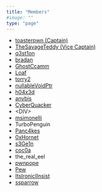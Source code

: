 ```yaml
---
title: "Members"
#image: ""
type: "page"
---
```


- [toasterpwn (Captain)](https://toasterpwn.github.io)
- [TheSavageTeddy (Vice Captain)](https://thesavageteddy.github.io)
- [q3st1on](https://twitter.com/q3st1on)
- [bradan](https://bradan.dev)
- [GhostCcamm](https://www.ghostccamm.com)
- [Loaf](file:///dev/null)
- [torry2](https://torrytw.ooo)
- [nullableVoidPtr](https://nullablevo.id.au/)
- [h04x3d](https://twitter.com/h04x3d)
- [anvbis](https://anvbis.au)
- [CyberQuacker](https://hatedpw.github.io/CyberQuackers/)
- \<DIV\>
- [msimonelli](https://twitter.com/_msimonelli)
- TurboPenguin
- [Panc4kes](https://jacksun.dev/)
- [0xHornet](https://twitter.com/0xHornet)
- [s3Ge1n](https://twitter.com/SeG3ln)
- [coc0a](https://twitter.com/coc0a__)
- the_real_eel
- [pwnpope](https://www.youtube.com/@pwnpope)
- [Pew](https://twitter.com/TheGrandPew)
- [ItsIronicIInsist](https://itsironiciinsist.github.io/)
- [ssparrow](https://twitter.com/stacksparrow4)